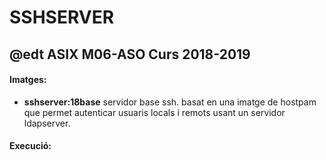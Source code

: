 # SSHSERVER
## @edt ASIX M06-ASO Curs 2018-2019

#### Imatges:

 * **sshserver:18base** servidor base ssh. basat en una imatge de hostpam que permet autenticar usuaris locals i remots usant un servidor ldapserver.

#### Execució:


 
